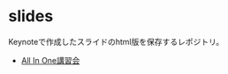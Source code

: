 # slides
Keynoteで作成したスライドのhtml版を保存するレポジトリ。
* [All In One講習会](http://yayamamo.github.io/slides/AllInOne150718_Allie_inMeXes_Colil/assets/player/KeynoteDHTMLPlayer.html)
